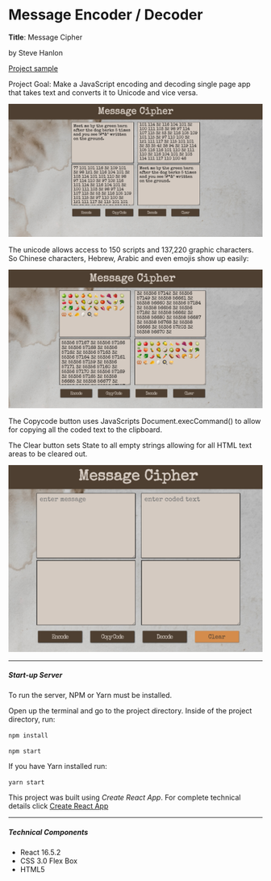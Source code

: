 # Message Encoder / Decoder

**Title**:  Message Cipher

by Steve Hanlon

[Project sample](https://codepen.io/SixStringsCoder/pen/RvOEpb?editors=0110)

Project Goal: Make a JavaScript encoding and decoding single page app that takes text and converts it to Unicode and vice versa.

![UI sample](screenshots/message_ciper_UI.png)

The unicode allows access to 150 scripts and 137,220 graphic characters.  So Chinese characters, Hebrew, Arabic and even emojis show up easily:

![emoji sample](screenshots/sample_w_emojis.png)

The Copycode button uses JavaScripts Document.execCommand() to allow for copying all the coded text to the clipboard.

The Clear button sets State to all empty strings allowing for all HTML text areas to be cleared out.

![emoji sample](screenshots/clear_button.png)

<hr>

##### Start-up Server

To run the server, NPM or Yarn must be installed.

Open up the terminal and go to the project directory.  Inside of the project directory, run:

`npm install`

`npm start`

If you have Yarn installed run:

`yarn start`

This project was built using *Create React App*.  For complete technical details click [Create React App](./docs/README.md)

<hr>

##### Technical Components
- React 16.5.2
- CSS 3.0 Flex Box
- HTML5
